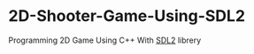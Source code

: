 # 2D-Shooter-Game-Using-SDL2
Programming 2D Game Using C++ With [SDL2](https://fr.wikipedia.org/wiki/Simple_DirectMedia_Layer) librery
